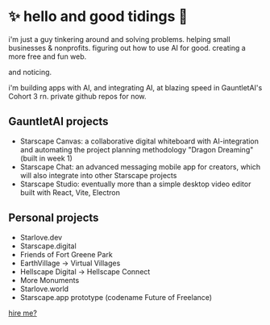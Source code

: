 # ✨ hello and good tidings 🌊

i'm just a guy tinkering around and solving problems. helping small businesses & nonprofits. figuring out how to use AI for good. creating a more free and fun web.

and noticing.

i'm building apps with AI, and integrating AI, at blazing speed in GauntletAI's Cohort 3 rn. private github repos for now.

## GauntletAI projects
- Starscape Canvas: a collaborative digital whiteboard with AI-integration and automating the project planning methodology "Dragon Dreaming" (built in week 1)
- Starscape Chat: an advanced messaging mobile app for creators, which will also integrate into other Starscape projects
- Starscape Studio: eventually more than a simple desktop video editor built with React, Vite, Electron

## Personal projects
- Starlove.dev
- Starscape.digital
- Friends of Fort Greene Park
- EarthVillage -> Virtual Villages
- Hellscape Digital -> Hellscape Connect
- More Monuments
- Starlove.world
- Starscape.app prototype (codename Future of Freelance)

[hire me?](hire-me.md)
